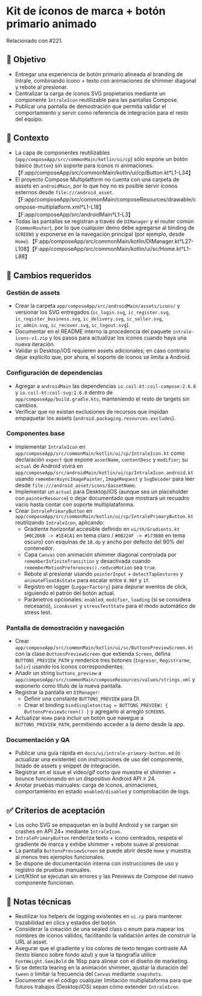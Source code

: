 # Kit de íconos de marca + botón primario animado

Relacionado con #221.

## 🎯 Objetivo
- Entregar una experiencia de botón primario alineada al branding de Intrale, combinando ícono + texto con animaciones de shimmer diagonal y rebote al presionar.
- Centralizar la carga de íconos SVG propietarios mediante un componente `IntraleIcon` reutilizable para las pantallas Compose.
- Publicar una pantalla de demostración que permita validar el comportamiento y servir como referencia de integración para el resto del equipo.

## 🧠 Contexto
- La capa de componentes reutilizables (`app/composeApp/src/commonMain/kotlin/ui/cp`) sólo expone un botón básico (`Button`) sin soporte para íconos ni animaciones.【F:app/composeApp/src/commonMain/kotlin/ui/cp/Button.kt†L1-L34】
- El proyecto Compose Multiplatform no cuenta con una carpeta de assets en `androidMain`, por lo que hoy no es posible servir íconos externos desde `file:///android_asset`.【F:app/composeApp/src/commonMain/composeResources/drawable/compose-multiplatform.xml†L1-L18】【F:app/composeApp/src/androidMain†L1-L3】
- Todas las pantallas se registran a través de `DIManager` y el router común (`CommonRouter`), por lo que cualquier demo debe agregarse al binding de `SCREENS` y exponerse en la navegación principal (por ejemplo, desde `Home`).【F:app/composeApp/src/commonMain/kotlin/DIManager.kt†L27-L108】【F:app/composeApp/src/commonMain/kotlin/ui/sc/Home.kt†L1-L88】

## 🔧 Cambios requeridos
### Gestión de assets
- Crear la carpeta `app/composeApp/src/androidMain/assets/icons/` y versionar los SVG entregados (`ic_login.svg`, `ic_register.svg`, `ic_register_business.svg`, `ic_delivery.svg`, `ic_seller.svg`, `ic_admin.svg`, `ic_recover.svg`, `ic_logout.svg`).
- Documentar en el README interno la procedencia del paquete `intrale-icons-v1.zip` y los pasos para actualizar los íconos cuando haya una nueva iteración.
- Validar si Desktop/iOS requieren assets adicionales; en caso contrario dejar explícito que, por ahora, el soporte de íconos se limita a Android.

### Configuración de dependencias
- Agregar a `androidMain` las dependencias `io.coil-kt:coil-compose:2.6.0` y `io.coil-kt:coil-svg:2.6.0` dentro de `app/composeApp/build.gradle.kts`, manteniendo el resto de targets sin cambios.
- Verificar que no existan exclusiones de recursos que impidan empaquetar los assets (`android.packaging.resources.excludes`).

### Componentes base
- Implementar `IntraleIcon` en `app/composeApp/src/commonMain/kotlin/ui/cp/IntraleIcon.kt` como declaración `expect` que expone `assetName`, `contentDesc` y `modifier`; su `actual` de Android vivirá en `app/composeApp/src/androidMain/kotlin/ui/cp/IntraleIcon.android.kt` usando `rememberAsyncImagePainter`, `ImageRequest` y `SvgDecoder` para leer desde `file:///android_asset/icons/$assetName`.
- Implementar un `actual` para Desktop/iOS (aunque sea un placeholder con `painterResource`) o dejar documentado que mostrará un recuadro vacío hasta contar con soporte multiplataforma.
- Crear `IntralePrimaryButton` en `app/composeApp/src/commonMain/kotlin/ui/cp/IntralePrimaryButton.kt` reutilizando `IntraleIcon`, aplicando:
  - Gradiente horizontal accesible definido en `ui/th/Gradients.kt` (`#0C2D6B -> #1E4CA1` en tema claro / `#0B224F -> #173B80` en tema oscuro) con esquinas de `18.dp` y ancho por defecto del 90% del contenedor.
  - Capa `Canvas` con animación shimmer diagonal controlada por `rememberInfiniteTransition` y desactivada cuando `rememberMotionPreferences().reduceMotion` sea `true`.
  - Rebote al presionar usando `pointerInput` + `detectTapGestures` y `animateFloatAsState` para escalar entre `0.98f` y `1f`.
  - Registro en logger (`LoggerFactory`) para depurar eventos de click, siguiendo el patrón del botón actual.
  - Parámetros opcionales: `enabled`, `modifier`, `loading` (si se considera necesario), `iconAsset` y `stressTestState` para el modo automático de stress test.

### Pantalla de demostración y navegación
- Crear `app/composeApp/src/commonMain/kotlin/ui/sc/ButtonsPreviewScreen.kt` con la clase `ButtonsPreviewScreen` que extienda `Screen`, defina `BUTTONS_PREVIEW_PATH` y renderice tres botones (`Ingresar`, `Registrarme`, `Salir`) usando los íconos correspondientes.
- Añadir un string `buttons_preview` a `app/composeApp/src/commonMain/composeResources/values/strings.xml` y exponerlo como título de la nueva pantalla.
- Registrar la pantalla en `DIManager`:
  - Definir una constante `BUTTONS_PREVIEW` para DI.
  - Crear el binding `bindSingleton(tag = BUTTONS_PREVIEW) { ButtonsPreviewScreen() }` y agregarlo al arreglo `SCREENS`.
- Actualizar `Home` para incluir un botón que navegue a `BUTTONS_PREVIEW_PATH`, permitiendo acceder a la demo desde la app.

### Documentación y QA
- Publicar una guía rápida en `docs/ui/intrale-primary-button.md` (o actualizar una existente) con instrucciones de uso del componente, listado de assets y snippet de integración.
- Registrar en el issue el video/gif corto que muestre el shimmer + bounce funcionando en un dispositivo Android API ≥ 24.
- Anotar pruebas manuales: carga de íconos, animaciones, comportamiento en estado `enabled/disabled` y comprobación de logs.

## ✅ Criterios de aceptación
- Los ocho SVG se empaquetan en la build Android y se cargan sin crashes en API 24+ mediante `IntraleIcon`.
- `IntralePrimaryButton` renderiza texto + ícono centrados, respeta el gradiente de marca y exhibe shimmer + rebote suave al presionar.
- La pantalla `ButtonsPreviewScreen` se puede abrir desde `Home` y muestra al menos tres ejemplos funcionales.
- Se dispone de documentación interna con instrucciones de uso y registro de pruebas manuales.
- Lint/Ktlint se ejecutan sin errores y las Previews de Compose del nuevo componente funcionan.

## 📘 Notas técnicas
- Reutilizar los helpers de logging existentes en `ui.cp` para mantener trazabilidad en clics y estados del botón.
- Considerar la creación de una sealed class o enum para mapear los nombres de íconos válidos, facilitando la validación antes de construir la URL al asset.
- Asegurar que el gradiente y los colores de texto tengan contraste AA (texto blanco sobre fondo azul) y que la tipografía utilice `FontWeight.SemiBold` de 16sp para alinear con el diseño de marketing.
- Si se detecta tearing en la animación shimmer, ajustar la duración del `tween` o limitar la frecuencia del `Canvas` mediante `snapshots`.
- Documentar en el código cualquier limitación multiplataforma para que futuros trabajos (Desktop/iOS) sepan cómo extender `IntraleIcon`.
